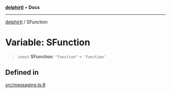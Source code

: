 [**delphirtl**](../README.md) • **Docs**

***

[delphirtl](../globals.md) / SFunction

# Variable: SFunction

> `const` **SFunction**: `"function"` = `'function'`

## Defined in

[src/messaging.ts:8](https://github.com/chuacw/delphirtl/blob/1d6969b8a199060a984c4375d6be1f0ffa838be2/src/messaging.ts#L8)
